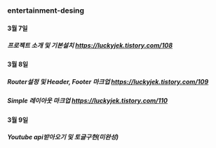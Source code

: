 ### entertainment-desing

####  3월 7일 
##### 프로젝트 소개 및 기본설치 https://luckyjek.tistory.com/108

####  3월 8일
##### Router설정 및 Header, Footer 마크업 https://luckyjek.tistory.com/109
##### Simple 레이아웃 마크업 https://luckyjek.tistory.com/110

#### 3월 9일
##### Youtube api받아오기 및 토글구현(미완성)
